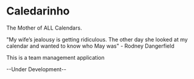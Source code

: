 # Caledarinho
The Mother of ALL Calendars.

"My wife’s jealousy is getting ridiculous. The other day she looked at my calendar and wanted to know who May was" - Rodney Dangerfield 

This is a team management application

--Under Development--
